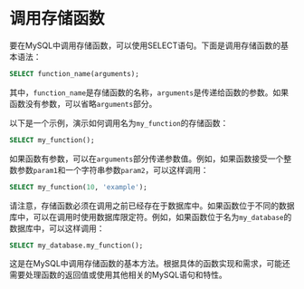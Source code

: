 # 调用存储函数

要在MySQL中调用存储函数，可以使用SELECT语句。下面是调用存储函数的基本语法：

```sql
SELECT function_name(arguments);
```

其中，`function_name`是存储函数的名称，`arguments`是传递给函数的参数。如果函数没有参数，可以省略`arguments`部分。

以下是一个示例，演示如何调用名为`my_function`的存储函数：

```sql
SELECT my_function();
```

如果函数有参数，可以在`arguments`部分传递参数值。例如，如果函数接受一个整数参数`param1`和一个字符串参数`param2`，可以这样调用：

```sql
SELECT my_function(10, 'example');
```

请注意，存储函数必须在调用之前已经存在于数据库中。如果函数位于不同的数据库中，可以在调用时使用数据库限定符。例如，如果函数位于名为`my_database`的数据库中，可以这样调用：

```sql
SELECT my_database.my_function();
```

这是在MySQL中调用存储函数的基本方法。根据具体的函数实现和需求，可能还需要处理函数的返回值或使用其他相关的MySQL语句和特性。
